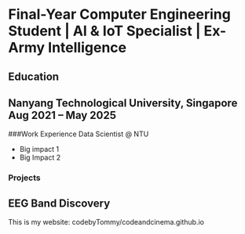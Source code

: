 # Final-Year Computer Engineering Student | AI & IoT Specialist | Ex-Army Intelligence

## Education
## Nanyang Technological University, Singapore                   Aug 2021 – May 2025

###Work Experience
Data Scientist @ NTU
- Big impact 1
- Big Impact 2

### Projects
EEG Band Discovery 
- 

This is my website:
codebyTommy/codeandcinema.github.io
